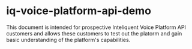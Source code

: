 # iq-voice-platform-api-demo

This document is intended for prospective Inteliquent Voice Platform API customers and allows these customers to test out the platorm and gain basic understanding of the platform's capabilities.